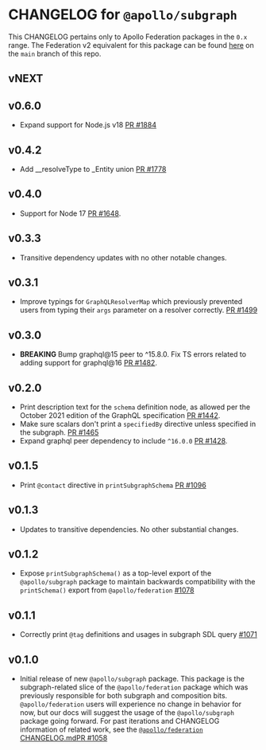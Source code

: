# CHANGELOG for `@apollo/subgraph`

This CHANGELOG pertains only to Apollo Federation packages in the `0.x` range. The Federation v2 equivalent for this package can be found [here](https://github.com/apollographql/federation/blob/main/subgraph-js/CHANGELOG.md) on the `main` branch of this repo.

## vNEXT

## v0.6.0

- Expand support for Node.js v18 [PR #1884](https://github.com/apollographql/federation/pull/1884)

## v0.4.2

- Add __resolveType to _Entity union [PR #1778](https://github.com/apollographql/federation/pull/1778)

## v0.4.0

- Support for Node 17 [PR #1648](https://github.com/apollographql/federation/pull/1648).

## v0.3.3

- Transitive dependency updates with no other notable changes.

## v0.3.1

- Improve typings for `GraphQLResolverMap` which previously prevented users from typing their `args` parameter on a resolver correctly. [PR #1499](https://github.com/apollographql/federation/pull/1499)

## v0.3.0

- __BREAKING__ Bump graphql@15 peer to ^15.8.0. Fix TS errors related to adding support for graphql@16 [PR #1482](https://github.com/apollographql/federation/pull/1482).

## v0.2.0

- Print description text for the `schema` definition node, as allowed per the October 2021 edition of the GraphQL specification [PR #1442](https://github.com/apollographql/federation/pull/1442).
- Make sure scalars don't print a `specifiedBy` directive unless specified in the subgraph. [PR #1465](https://github.com/apollographql/federation/pull/1465)
- Expand graphql peer dependency to include `^16.0.0` [PR #1428](https://github.com/apollographql/federation/pull/1428).

## v0.1.5

- Print `@contact` directive in `printSubgraphSchema` [PR #1096](https://github.com/apollographql/federation/pull/1096)

## v0.1.3

- Updates to transitive dependencies.  No other substantial changes.

## v0.1.2

- Expose `printSubgraphSchema()` as a top-level export of the `@apollo/subgraph` package to maintain backwards compatibility with the `printSchema()` export from `@apollo/federation` [#1078](https://github.com/apollographql/federation/pull/1078)

## v0.1.1

- Correctly print `@tag` definitions and usages in subgraph SDL query [#1071](https://github.com/apollographql/federation/pull/1071)

## v0.1.0

- Initial release of new `@apollo/subgraph` package. This package is the subgraph-related slice of the `@apollo/federation` package which was previously responsible for both subgraph and composition bits. `@apollo/federation` users will experience no change in behavior for now, but our docs will suggest the usage of the `@apollo/subgraph` package going forward. For past iterations and CHANGELOG information of related work, see the [`@apollo/federation` CHANGELOG.md](../federation-js/CHANGELOG.md)[PR #1058](https://github.com/apollographql/federation/pull/1058)

